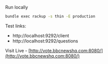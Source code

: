 Run locally

```sh
bundle exec rackup -s thin -E production
```

Test links:

- http://localhost:9292/client
- http://localhost:9292/questions

Visit Live - [http://vote.bbcnewshq.com:8080/](http://vote.bbcnewshq.com:8080/)
